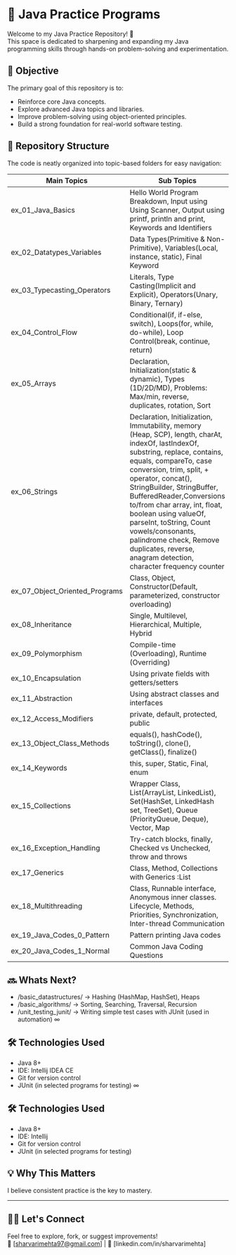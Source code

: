 # 🧠 Java Practice Programs

Welcome to my Java Practice Repository! 🚀  
This space is dedicated to sharpening and expanding my Java programming skills through hands-on problem-solving and experimentation.

## 🎯 Objective

The primary goal of this repository is to:
- Reinforce core Java concepts.
- Explore advanced Java topics and libraries.
- Improve problem-solving using object-oriented principles.
- Build a strong foundation for real-world software testing.

## 📂 Repository Structure

The code is neatly organized into topic-based folders for easy navigation:

| Main Topics                    | Sub Topics                                                                                                                                                                                                                                                                                                                                                                                                                                                         |
|--------------------------------|--------------------------------------------------------------------------------------------------------------------------------------------------------------------------------------------------------------------------------------------------------------------------------------------------------------------------------------------------------------------------------------------------------------------------------------------------------------------|
| ex_01_Java_Basics              | Hello World Program Breakdown, Input using Using Scanner, Output using printf, println and print, Keywords and Identifiers                                                                                                                                                                                                                                                                                                                                         |
| ex_02_Datatypes_Variables      | Data Types(Primitive & Non-Primitive), Variables(Local, instance, static), Final Keyword                                                                                                                                                                                                                                                                                                                                                                           |
| ex_03_Typecasting_Operators    | Literals, Type Casting(Implicit and Explicit), Operators(Unary, Binary, Ternary)                                                                                                                                                                                                                                                                                                                                                                                   |
| ex_04_Control_Flow             | Conditional(if, if-else, switch), Loops(for, while, do-while), Loop Control(break, continue, return)                                                                                                                                                                                                                                                                                                                                                               |
| ex_05_Arrays                   | Declaration, Initialization(static & dynamic), Types (1D/2D/MD), Problems: Max/min, reverse, duplicates, rotation, Sort                                                                                                                                                                                                                                                                                                                                            |
| ex_06_Strings                  | Declaration, Initialization, Immutability, memory (Heap, SCP), length, charAt, indexOf, lastIndexOf, substring, replace, contains, equals, compareTo, case conversion, trim, split, + operator, concat(), StringBuilder, StringBuffer, BufferedReader,Conversions to/from char array, int, float, boolean using valueOf, parseInt, toString, Count vowels/consonants, palindrome check, Remove duplicates, reverse, anagram detection, character frequency counter |
| ex_07_Object_Oriented_Programs | Class, Object, Constructor(Default, parameterized, constructor overloading)                                                                                                                                                                                                                                                                                                                                                                                        |
| ex_08_Inheritance              | Single, Multilevel, Hierarchical, Multiple, Hybrid                                                                                                                                                                                                                                                                                                                                                                                                                 |
| ex_09_Polymorphism             | Compile-time (Overloading), Runtime (Overriding)                                                                                                                                                                                                                                                                                                                                                                                                                   |
| ex_10_Encapsulation            | Using private fields with getters/setters                                                                                                                                                                                                                                                                                                                                                                                                                          |
| ex_11_Abstraction              | Using abstract classes and interfaces                                                                                                                                                                                                                                                                                                                                                                                                                              |
| ex_12_Access_Modifiers         | private, default, protected, public                                                                                                                                                                                                                                                                                                                                                                                                                                |
| ex_13_Object_Class_Methods     | equals(), hashCode(), toString(), clone(), getClass(), finalize()                                                                                                                                                                                                                                                                                                                                                                                                  |
| ex_14_Keywords                 | this, super, Static, Final, enum                                                                                                                                                                                                                                                                                                                                                                                                                                   |
| ex_15_Collections              | Wrapper Class, List(ArrayList, LinkedList), Set(HashSet, LinkedHash set, TreeSet), Queue (PriorityQueue, Deque), Vector, Map                                                                                                                                                                                                                                                                                                                                       |
| ex_16_Exception_Handling       | Try-catch blocks, finally, Checked vs Unchecked, throw and throws                                                                                                                                                                                                                                                                                                                                                                                                  |
| ex_17_Generics                 | Class, Method, Collections with Generics :List<String>                                                                                                                                                                                                                                                                                                                                                                                                             | 
| ex_18_Multithreading           | Class, Runnable interface, Anonymous inner classes. Lifecycle, Methods, Priorities, Synchronization, Inter-thread Communication                                                                                                                                                                                                                                                                                                                                    |
| ex_19_Java_Codes_0_Pattern     | Pattern printing Java codes                                                                                                                                                                                                                                                                                                                                                                                                                                        |
| ex_20_Java_Codes_1_Normal      | Common Java Coding Questions                                                                                                                                                                                                                                                                                                                                                                                                                                       | 

## 🔜 Whats Next? 
- /basic_datastructures/     → Hashing (HashMap, HashSet), Heaps
- /basic_algorithms/         → Sorting, Searching, Traversal, Recursion
- /unit_testing_junit/       → Writing simple test cases with JUnit (used in automation) 
∞

## 🛠 Technologies Used

- Java 8+
- IDE: Intellij IDEA CE
- Git for version control
- JUnit (in selected programs for testing)
∞

## 🛠 Technologies Used

- Java 8+
- IDE: Intellij
- Git for version control
- JUnit (in selected programs for testing)

## 💡 Why This Matters

I believe consistent practice is the key to mastery.

---

## 🙋‍♂️ Let's Connect

Feel free to explore, fork, or suggest improvements!  
📧 [sharvarimehta97@gmail.com] | 💼 [linkedin.com/in/sharvarimehta]